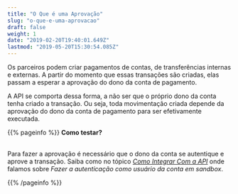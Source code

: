 ```yaml
---
title: "O Que é uma Aprovação"
slug: "o-que-e-uma-aprovacao"
draft: false
weight: 1
date: "2019-02-20T19:40:01.649Z"
lastmod: "2019-05-20T15:30:54.085Z"
---
```

Os parceiros podem criar pagamentos de contas, de transferências internas e externas. A partir do momento que essas transações são criadas, elas passam a esperar a aprovação do dono da conta de pagamento. 

A API se comporta dessa forma, a não ser que o próprio dono da conta tenha criado a transação.
Ou seja, toda movimentação criada depende da aprovação do dono da conta de pagamento para ser efetivamente executada.

{{% pageinfo %}}
**Como testar?**

<br>Para fazer a aprovação é necessário que o dono da conta se autentique e aprove a transação. Saiba como no tópico [*Como Integrar Com a API*](/docs/stone-openbank/overview#como-integrar-com-a-api) onde falamos sobre *Fazer a autenticação como usuário da conta em sandbox*.

{{% /pageinfo %}}

